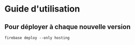 # Guide d'utilisation

## Pour déployer à chaque nouvelle version

```
firebase deploy --only hosting
```